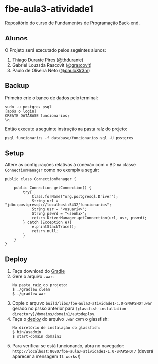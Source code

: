 # fbe-aula3-atividade1
Repositório do curso de Fundamentos de Programação Back-end.

## Alunos
O Projeto será executado pelos seguintes alunos:
1. Thiago Durante Pires ([@thdurante](https://github.com/thdurante))
2. Gabriel Louzada Rascovit ([@grascovit](https://github.com/grascovit))
3. Paulo de Oliveira Neto ([@pauloXtr3m](https://github.com/pauloXtr3m))

## Backup
Primeiro crie o banco de dados pelo terminal:
```
sudo -u postgres psql
[após o login]                      
CREATE DATABASE funcionarios;
\q
```
Então execute a seguinte instrução na pasta raíz do projeto:
```
psql funcionarios -f database/funcionarios.sql -U postgres
```

## Setup
Altere as configurações relativas à conexão com o BD na classe `ConnectionManager` como no exemplo a seguir:
```
public class ConnectionManager {

    public Connection getConnection() {
        try{
            Class.forName("org.postgresql.Driver");
            String url = "jdbc:postgresql://localhost:5432/funcionarios";
            String usr = "<usuario>";
            String pswrd = "<senha>";
            return DriverManager.getConnection(url, usr, pswrd);
        } catch (Exception e){
            e.printStackTrace();
            return null;
        }
    }
}
```

## Deploy
1. Faça download do [Gradle](https://gradle.org)
2. Gere o arquivo `.war`:
    ```
    Na pasta raiz do projeto:
    $ ./gradlew clean
    $ ./gradlew war
    ```
3. Copie o arquivo `build/libs/fbe-aula3-atividade1-1.0-SNAPSHOT.war` gerado no passo anterior para `[glassfish-installation-directory]/domains/domain1/autodeploy`.
4. Faça o [deploy](https://dzone.com/articles/how-deploy-war-file-using) do arquivo `.war` com o glassfish:
    ```
    No diretório de instalação do glassfish:
    $ bin/asadmin
    $ start-domain domain1
    ```
5. Para verificar se está funcionando, abra no navegador: `http://localhost:8080/fbe-aula3-atividade1-1.0-SNAPSHOT/` (deverá aparecer a mensagem `It works!`)

